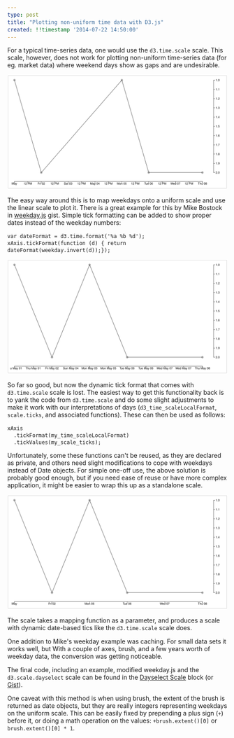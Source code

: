 ```yaml
---
type: post
title: "Plotting non-uniform time data with D3.js"
created: !!timestamp '2014-07-22 14:50:00'
---
```

For a typical time-series data, one would use the `d3.time.scale` scale. This scale, however, does not work for plotting non-uniform time-series data (for eg. market data) where weekend days show as gaps and are undesirable.

![d3.time.scale example](timescale.svg)

The easy way around this is to map weekdays onto a uniform scale and use the linear scale to plot it. There is a great example for this by Mike Bostock in [weekday.js](https://gist.github.com/mbostock/5827353) gist. Simple tick formatting can be added to show proper dates instead of the weekday numbers:
    
    var dateFormat = d3.time.format('%a %b %d');
    xAxis.tickFormat(function (d) { return dateFormat(weekday.invert(d));});
    
![Static tickmarks](tickmarks.svg)

So far so good, but now the dynamic tick format that comes with `d3.time.scale` scale is lost. The easiest way to get this functionality back is to yank the code from `d3.time.scale` and do some slight adjustments to make it work with our interpretations of days (`d3_time_scaleLocalFormat`, `scale.ticks`, and associated functions). These can then be used as follows:
    
    xAxis
      .tickFormat(my_time_scaleLocalFormat)
      .tickValues(my_scale_ticks);

Unfortunately, some these functions can't be reused, as they are declared as private, and others need slight modifications to cope with weekdays instead of Date objects. For simple one-off use, the above solution is probably good enough, but if you need ease of reuse or have more complex application, it might be easier to wrap this up as a standalone scale.

![Finished example](dayselect.svg)

The scale takes a mapping function as a parameter, and produces a scale with dynamic date-based tics like the `d3.time.scale` scale does.

One addition to Mike's weekday example was caching. For small data sets it works well, but With a couple of axes, brush, and a few years worth of weekday data, the conversion was getting noticeable.

The final code, including an example, modified weekday.js and the `d3.scale.dayselect` scale can be found in the [Dayselect Scale](http://bl.ocks.org/mayo/e27554b34bff1f177c05) block (or [Gist](https://gist.github.com/mayo/e27554b34bff1f177c05)).

One caveat with this method is when using brush, the extent of the brush is returned as date objects, but they are really integers representing weekdays on the uniform scale. This can be easily fixed by prepending a plus sign (`+`) before it, or doing a math operation on the values: `+brush.extent()[0]` or `brush.extent()[0] * 1`.

